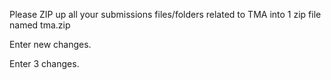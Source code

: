 Please ZIP up all your submissions files/folders related to TMA into 1 zip file named tma.zip

Enter new changes.

Enter 3 changes.